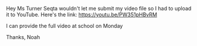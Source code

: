 Hey Ms Turner
Seqta wouldn't let me submit my video file so I had to upload it to YouTube. 
Here's the link: https://youtu.be/PW351pHBvRM

I can provide the full video at school on Monday

Thanks, 
Noah